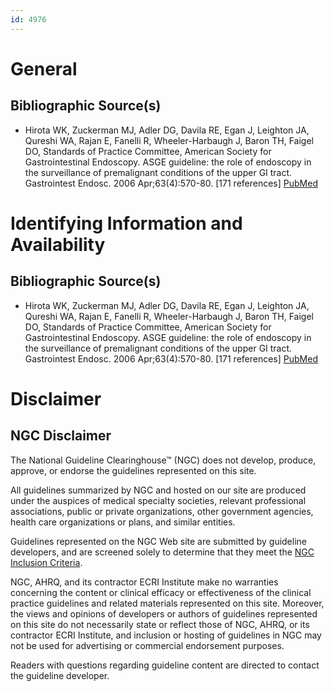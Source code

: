```yaml
---
id: 4976
---
```


# General

## Bibliographic Source(s)

- Hirota WK, Zuckerman MJ, Adler DG, Davila RE, Egan J, Leighton JA, Qureshi WA, Rajan E, Fanelli R, Wheeler-Harbaugh J, Baron TH, Faigel DO, Standards of Practice Committee, American Society for Gastrointestinal Endoscopy. ASGE guideline: the role of endoscopy in the surveillance of premalignant conditions of the upper GI tract. Gastrointest Endosc. 2006 Apr;63(4):570-80. [171 references] [ PubMed ](http://www.ncbi.nlm.nih.gov/entrez/query.fcgi?cmd=Retrieve&db=pubmed&dopt=Abstract&list_uids=16564854)

# Identifying Information and Availability

## Bibliographic Source(s)

- Hirota WK, Zuckerman MJ, Adler DG, Davila RE, Egan J, Leighton JA, Qureshi WA, Rajan E, Fanelli R, Wheeler-Harbaugh J, Baron TH, Faigel DO, Standards of Practice Committee, American Society for Gastrointestinal Endoscopy. ASGE guideline: the role of endoscopy in the surveillance of premalignant conditions of the upper GI tract. Gastrointest Endosc. 2006 Apr;63(4):570-80. [171 references] [ PubMed ](http://www.ncbi.nlm.nih.gov/entrez/query.fcgi?cmd=Retrieve&db=pubmed&dopt=Abstract&list_uids=16564854)

# Disclaimer

## NGC Disclaimer

The National Guideline Clearinghouse™ (NGC) does not develop, produce, approve, or endorse the guidelines represented on this site.

All guidelines summarized by NGC and hosted on our site are produced under the auspices of medical specialty societies, relevant professional associations, public or private organizations, other government agencies, health care organizations or plans, and similar entities.

Guidelines represented on the NGC Web site are submitted by guideline developers, and are screened solely to determine that they meet the [NGC Inclusion Criteria](/help-and-about/summaries/inclusion-criteria).

NGC, AHRQ, and its contractor ECRI Institute make no warranties concerning the content or clinical efficacy or effectiveness of the clinical practice guidelines and related materials represented on this site. Moreover, the views and opinions of developers or authors of guidelines represented on this site do not necessarily state or reflect those of NGC, AHRQ, or its contractor ECRI Institute, and inclusion or hosting of guidelines in NGC may not be used for advertising or commercial endorsement purposes.

Readers with questions regarding guideline content are directed to contact the guideline developer.

